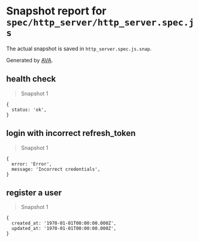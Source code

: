 # Snapshot report for `spec/http_server/http_server.spec.js`

The actual snapshot is saved in `http_server.spec.js.snap`.

Generated by [AVA](https://ava.li).

## health check

> Snapshot 1

    {
      status: 'ok',
    }

## login with incorrect refresh_token

> Snapshot 1

    {
      error: 'Error',
      message: 'Incorrect credentials',
    }

## register a user

> Snapshot 1

    {
      created_at: '1970-01-01T00:00:00.000Z',
      updated_at: '1970-01-01T00:00:00.000Z',
    }

